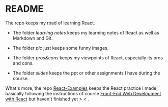 # README

The repo keeps my road of learning React.

* The folder *learning notes* keeps my learning notes of React as well as Markdown and Git.

* The folder *pic* just keeps some funny images.

* The folder *pros&cons* keeps my viewpoints of React, especially its pros and cons.

* The folder *slides* keeps the ppt or other assignments I have during the course.

What's more, the repo [React-Examples](https://github.com/Zydiii/React-Examples) keeps the React practice I made, basically following the instructions of course [Front-End Web Development with React](https://www.coursera.org/learn/front-end-react/home/welcome) but haven't finished yet > < .